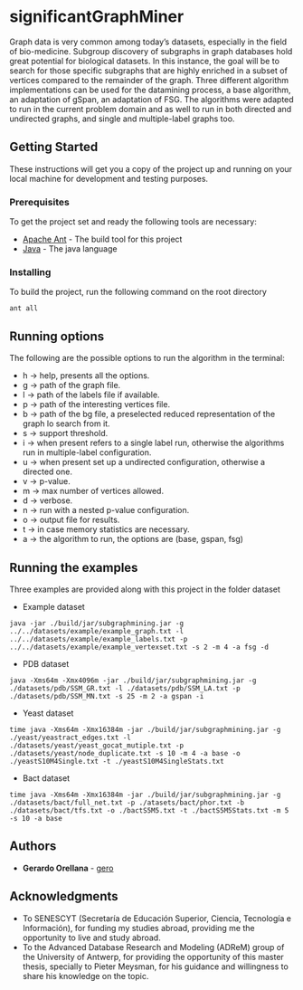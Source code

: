 # significantGraphMiner

Graph data is very common among today’s datasets, especially in the field of bio-medicine. Subgroup discovery of subgraphs in graph databases hold great potential for biological datasets. In this instance, the goal will be to search for those specific subgraphs that are highly enriched in a subset of vertices compared to the remainder of the graph. Three different algorithm implementations can be used for the datamining process, a base algorithm, an adaptation of gSpan, an adaptation of FSG. The algorithms were adapted to run in the current problem domain and as well to run in both directed and undirected graphs, and single and multiple-label graphs too.

## Getting Started

These instructions will get you a copy of the project up and running on your local machine for development and testing purposes. 

### Prerequisites

To get the project set and ready the following tools are necessary:

* [Apache Ant](http://ant.apache.org/) - The build tool for this project
* [Java](https://www.java.com/en/) - The java language

### Installing

To build the project, run the following command on the root directory

```
ant all
```
## Running options
The following are the possible options to run the algorithm in the terminal:

* h -> help, presents all the options.
* g -> path of the graph file.
* l -> path of the labels file if available.
* p -> path of the interesting vertices file.
* b -> path of the bg file, a preselected reduced representation of the graph lo search from it.
* s -> support threshold.
* i -> when present refers to a single label run, otherwise the algorithms run in multiple-label configuration.
* u -> when present set up a undirected configuration, otherwise a directed one.
* v -> p-value.
* m -> max number of vertices allowed.
* d -> verbose.
* n -> run with a nested p-value configuration.
* o -> output file for results.
* t -> in case memory statistics are necessary.
* a -> the algorithm to run, the options are (base, gspan, fsg)

## Running the examples

Three examples are provided along with this project in the folder dataset

* Example dataset
```
java -jar ./build/jar/subgraphmining.jar -g ../../datasets/example/example_graph.txt -l ../../datasets/example/example_labels.txt -p ../../datasets/example/example_vertexset.txt -s 2 -m 4 -a fsg -d
```
* PDB dataset
```
java -Xms64m -Xmx4096m -jar ./build/jar/subgraphmining.jar -g ./datasets/pdb/SSM_GR.txt -l ./datasets/pdb/SSM_LA.txt -p ./datasets/pdb/SSM_MN.txt -s 25 -m 2 -a gspan -i
```

* Yeast dataset
```
time java -Xms64m -Xmx16384m -jar ./build/jar/subgraphmining.jar -g ./yeast/yeastract_edges.txt -l ./datasets/yeast/yeast_gocat_mutiple.txt -p ./datasets/yeast/node_duplicate.txt -s 10 -m 4 -a base -o ./yeastS10M4Single.txt -t ./yeastS10M4SingleStats.txt
```

* Bact dataset
```
time java -Xms64m -Xmx16384m -jar ./build/jar/subgraphmining.jar -g ./datasets/bact/full_net.txt -p ./atasets/bact/phor.txt -b ./datasets/bact/tfs.txt -o ./bactS5M5.txt -t ./bactS5M5Stats.txt -m 5 -s 10 -a base
```
## Authors

* **Gerardo Orellana** - [gero](https://github.com/geraore)


## Acknowledgments

* To SENESCYT (Secretaría de Educación Superior, Ciencia, Tecnología e Información), for funding my studies abroad, providing me the opportunity to live and study abroad.
* To the Advanced Database Research and Modeling (ADReM) group of the University of Antwerp, for providing the opportunity of this master thesis, specially to Pieter Meysman, for his guidance and willingness to share his knowledge on the topic.
